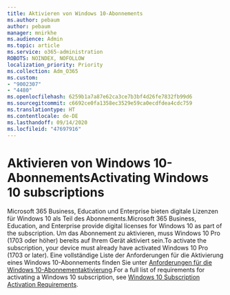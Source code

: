```yaml
---
title: Aktivieren von Windows 10-Abonnements
ms.author: pebaum
author: pebaum
manager: mnirkhe
ms.audience: Admin
ms.topic: article
ms.service: o365-administration
ROBOTS: NOINDEX, NOFOLLOW
localization_priority: Priority
ms.collection: Adm_O365
ms.custom:
- "9002307"
- "4480"
ms.openlocfilehash: 6259b1a7a87e62ca3ce7b3bf4d26fe7832fb99d6
ms.sourcegitcommit: c6692ce0fa1358ec3529e59ca0ecdfdea4cdc759
ms.translationtype: HT
ms.contentlocale: de-DE
ms.lasthandoff: 09/14/2020
ms.locfileid: "47697916"
---
```

# <a name="activating-windows-10-subscriptions"></a><span data-ttu-id="6d9bd-102">Aktivieren von Windows 10-Abonnements</span><span class="sxs-lookup"><span data-stu-id="6d9bd-102">Activating Windows 10 subscriptions</span></span>

<span data-ttu-id="6d9bd-103">Microsoft 365 Business, Education und Enterprise bieten digitale Lizenzen für Windows 10 als Teil des Abonnements.</span><span class="sxs-lookup"><span data-stu-id="6d9bd-103">Microsoft 365 Business, Education, and Enterprise provide digital licenses for Windows 10 as part of the subscription.</span></span> <span data-ttu-id="6d9bd-104">Um das Abonnement zu aktivieren, muss Windows 10 Pro (1703 oder höher) bereits auf Ihrem Gerät aktiviert sein.</span><span class="sxs-lookup"><span data-stu-id="6d9bd-104">To activate the subscription, your device must already have activated Windows 10 Pro (1703 or later).</span></span> <span data-ttu-id="6d9bd-105">Eine vollständige Liste der Anforderungen für die Aktivierung eines Windows 10-Abonnements finden Sie unter [Anforderungen für die Windows 10-Abonnementaktivierung](https://docs.microsoft.com/windows/deployment/windows-10-subscription-activation#requirements).</span><span class="sxs-lookup"><span data-stu-id="6d9bd-105">For a full list of requirements for activating a Windows 10 subscription, see [Windows 10 Subscription Activation Requirements](https://docs.microsoft.com/windows/deployment/windows-10-subscription-activation#requirements).</span></span>
